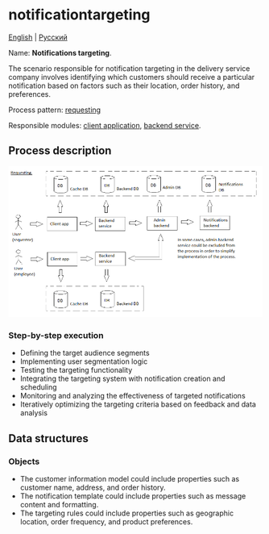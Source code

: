 # notificationtargeting

[English](notificationtargeting.md) | [Русский](notificationtargeting.ru.md)

Name: **Notifications targeting**.

The scenario responsible for notification targeting in the delivery service company involves identifying which customers should receive a particular notification based on factors such as their location, order history, and preferences. 

Process pattern: [requesting](../../processpatterns/requesting.md)

Responsible modules: [client application](../../frontend/managerclient.md), [backend service](../../backend/managerbackend.md).

## Process description

![requesting_overall](../../img/processpatterns/requesting_overall.png)

### Step-by-step execution

- Defining the target audience segments
- Implementing user segmentation logic
- Testing the targeting functionality
- Integrating the targeting system with notification creation and scheduling
- Monitoring and analyzing the effectiveness of targeted notifications
- Iteratively optimizing the targeting criteria based on feedback and data analysis

## Data structures

### Objects 

- The customer information model could include properties such as customer name, address, and order history. 
- The notification template could include properties such as message content and formatting. 
- The targeting rules could include properties such as geographic location, order frequency, and product preferences.
